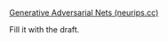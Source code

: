 [Generative Adversarial Nets (neurips.cc)](https://proceedings.neurips.cc/paper_files/paper/2014/file/5ca3e9b122f61f8f06494c97b1afccf3-Paper.pdf)

Fill it with the draft.
